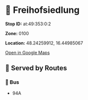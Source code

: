 # 🚉 Freihofsiedlung


**Stop ID:** at:49:353:0:2

**Zone:** 0100

**Location:** 48.24259912, 16.44985067

[Open in Google Maps](https://www.google.com/maps?q=48.24259912,16.44985067)

## 🚆 Served by Routes

### 🚌 Bus
- 94A